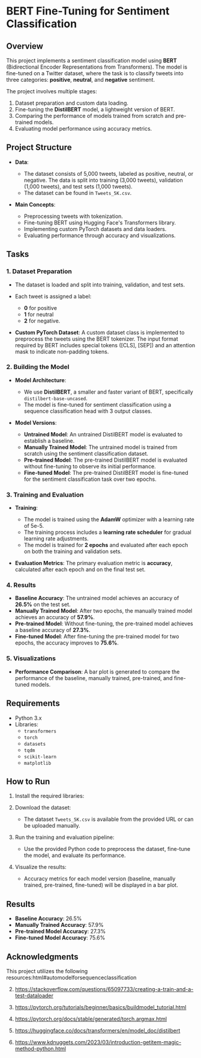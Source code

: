 # BERT Fine-Tuning for Sentiment Classification

## Overview
This project implements a sentiment classification model using **BERT** (Bidirectional Encoder Representations from Transformers). The model is fine-tuned on a Twitter dataset, where the task is to classify tweets into three categories: **positive**, **neutral**, and **negative** sentiment.

The project involves multiple stages:
1. Dataset preparation and custom data loading.
2. Fine-tuning the **DistilBERT** model, a lightweight version of BERT.
3. Comparing the performance of models trained from scratch and pre-trained models.
4. Evaluating model performance using accuracy metrics.

## Project Structure
- **Data**: 
  - The dataset consists of 5,000 tweets, labeled as positive, neutral, or negative. The data is split into training (3,000 tweets), validation (1,000 tweets), and test sets (1,000 tweets).
  - The dataset can be found in `Tweets_5K.csv`.

- **Main Concepts**:
  - Preprocessing tweets with tokenization.
  - Fine-tuning BERT using Hugging Face's Transformers library.
  - Implementing custom PyTorch datasets and data loaders.
  - Evaluating performance through accuracy and visualizations.

## Tasks

### 1. Dataset Preparation
- The dataset is loaded and split into training, validation, and test sets.
- Each tweet is assigned a label: 
  - **0** for positive
  - **1** for neutral
  - **2** for negative.
  
- **Custom PyTorch Dataset**: A custom dataset class is implemented to preprocess the tweets using the BERT tokenizer. The input format required by BERT includes special tokens ([CLS], [SEP]) and an attention mask to indicate non-padding tokens.

### 2. Building the Model
- **Model Architecture**: 
  - We use **DistilBERT**, a smaller and faster variant of BERT, specifically `distilbert-base-uncased`.
  - The model is fine-tuned for sentiment classification using a sequence classification head with 3 output classes.
  
- **Model Versions**:
  - **Untrained Model**: An untrained DistilBERT model is evaluated to establish a baseline.
  - **Manually Trained Model**: The untrained model is trained from scratch using the sentiment classification dataset.
  - **Pre-trained Model**: The pre-trained DistilBERT model is evaluated without fine-tuning to observe its initial performance.
  - **Fine-tuned Model**: The pre-trained DistilBERT model is fine-tuned for the sentiment classification task over two epochs.

### 3. Training and Evaluation
- **Training**: 
  - The model is trained using the **AdamW** optimizer with a learning rate of 5e-5.
  - The training process includes a **learning rate scheduler** for gradual learning rate adjustments.
  - The model is trained for **2 epochs** and evaluated after each epoch on both the training and validation sets.

- **Evaluation Metrics**: The primary evaluation metric is **accuracy**, calculated after each epoch and on the final test set.

### 4. Results
- **Baseline Accuracy**: The untrained model achieves an accuracy of **26.5%** on the test set.
- **Manually Trained Model**: After two epochs, the manually trained model achieves an accuracy of **57.9%**.
- **Pre-trained Model**: Without fine-tuning, the pre-trained model achieves a baseline accuracy of **27.3%**.
- **Fine-tuned Model**: After fine-tuning the pre-trained model for two epochs, the accuracy improves to **75.6%**.

### 5. Visualizations
- **Performance Comparison**: A bar plot is generated to compare the performance of the baseline, manually trained, pre-trained, and fine-tuned models.

## Requirements
- Python 3.x
- Libraries:
  - `transformers`
  - `torch`
  - `datasets`
  - `tqdm`
  - `scikit-learn`
  - `matplotlib`
  
## How to Run

1. Install the required libraries:
  
2. Download the dataset:
    - The dataset `Tweets_5K.csv` is available from the provided URL or can be uploaded manually.

3. Run the training and evaluation pipeline:
    - Use the provided Python code to preprocess the dataset, fine-tune the model, and evaluate its performance.

4. Visualize the results:
    - Accuracy metrics for each model version (baseline, manually trained, pre-trained, fine-tuned) will be displayed in a bar plot.

## Results
- **Baseline Accuracy**: 26.5%
- **Manually Trained Accuracy**: 57.9%
- **Pre-trained Model Accuracy**: 27.3%
- **Fine-tuned Model Accuracy**: 75.6%

## Acknowledgments
This project utilizes the following resources:html#automodelforsequenceclassification

2. https://stackoverflow.com/questions/65097733/creating-a-train-and-a-test-dataloader

3. https://pytorch.org/tutorials/beginner/basics/buildmodel_tutorial.html

4. https://pytorch.org/docs/stable/generated/torch.argmax.html

5. https://huggingface.co/docs/transformers/en/model_doc/distilbert

6. https://www.kdnuggets.com/2023/03/introduction-getitem-magic-method-python.html
